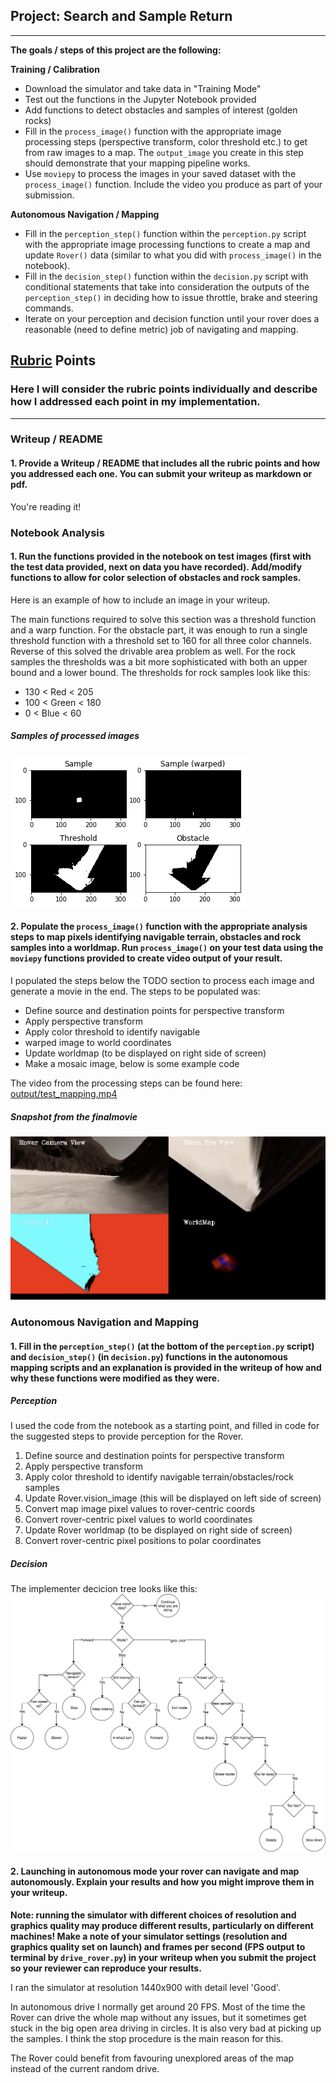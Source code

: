 ## Project: Search and Sample Return

---


**The goals / steps of this project are the following:**  

**Training / Calibration**  

* Download the simulator and take data in "Training Mode"
* Test out the functions in the Jupyter Notebook provided
* Add functions to detect obstacles and samples of interest (golden rocks)
* Fill in the `process_image()` function with the appropriate image processing steps (perspective transform, color threshold etc.) to get from raw images to a map.  The `output_image` you create in this step should demonstrate that your mapping pipeline works.
* Use `moviepy` to process the images in your saved dataset with the `process_image()` function.  Include the video you produce as part of your submission.

**Autonomous Navigation / Mapping**

* Fill in the `perception_step()` function within the `perception.py` script with the appropriate image processing functions to create a map and update `Rover()` data (similar to what you did with `process_image()` in the notebook).
* Fill in the `decision_step()` function within the `decision.py` script with conditional statements that take into consideration the outputs of the `perception_step()` in deciding how to issue throttle, brake and steering commands.
* Iterate on your perception and decision function until your rover does a reasonable (need to define metric) job of navigating and mapping.  

[//]: # (Image References)

[image1]: ./misc/rover_image.jpg
[image2]: ./calibration_images/example_grid1.jpg
[image3]: ./calibration_images/example_rock1.jpg
[image4]: ./rover_decicion_tree.png
[image5]: ./processed_images.png
[image6]: ./processed_video_sample.png

## [Rubric](https://review.udacity.com/#!/rubrics/916/view) Points
### Here I will consider the rubric points individually and describe how I addressed each point in my implementation.  

---
### Writeup / README

#### 1. Provide a Writeup / README that includes all the rubric points and how you addressed each one.  You can submit your writeup as markdown or pdf.  

You're reading it!

### Notebook Analysis
#### 1. Run the functions provided in the notebook on test images (first with the test data provided, next on data you have recorded). Add/modify functions to allow for color selection of obstacles and rock samples.
Here is an example of how to include an image in your writeup.

The main functions required to solve this section was a threshold function and a warp function. For the obstacle part, it was enough to run a single threshold function with a threshold set to 160 for all three color channels. Reverse of this solved the drivable area problem as well. For the rock samples the thresholds was a bit more sophisticated with both an upper bound and a lower bound. The thresholds for rock samples look like this:
* 130 < Red < 205
* 100 < Green < 180
* 0 < Blue < 60

##### Samples of processed images
![alt text][image5]

#### 2. Populate the `process_image()` function with the appropriate analysis steps to map pixels identifying navigable terrain, obstacles and rock samples into a worldmap.  Run `process_image()` on your test data using the `moviepy` functions provided to create video output of your result.

I populated the steps below the TODO section to process each image and generate a movie in the end. The steps to be populated was:
* Define source and destination points for perspective transform
* Apply perspective transform
* Apply color threshold to identify navigable
* warped image to world coordinates
* Update worldmap (to be displayed on right side of screen)
* Make a mosaic image, below is some example code

The video from the processing steps can be found here: [output/test_mapping.mp4](./output/test_mapping.mp4)

##### Snapshot from the finalmovie
![alt text][image6]

### Autonomous Navigation and Mapping

#### 1. Fill in the `perception_step()` (at the bottom of the `perception.py` script) and `decision_step()` (in `decision.py`) functions in the autonomous mapping scripts and an explanation is provided in the writeup of how and why these functions were modified as they were.

##### Perception
I used the code from the notebook as a starting point, and filled in code for the suggested steps to provide perception for the Rover.
1. Define source and destination points for perspective transform
2. Apply perspective transform
3. Apply color threshold to identify navigable terrain/obstacles/rock samples
4. Update Rover.vision_image (this will be displayed on left side of screen)
5. Convert map image pixel values to rover-centric coords
6. Convert rover-centric pixel values to world coordinates
7. Update Rover worldmap (to be displayed on right side of screen)
8. Convert rover-centric pixel positions to polar coordinates

##### Decision
The implementer decicion tree looks like this:
![alt text][image4]

#### 2. Launching in autonomous mode your rover can navigate and map autonomously.  Explain your results and how you might improve them in your writeup.  

**Note: running the simulator with different choices of resolution and graphics quality may produce different results, particularly on different machines!  Make a note of your simulator settings (resolution and graphics quality set on launch) and frames per second (FPS output to terminal by `drive_rover.py`) in your writeup when you submit the project so your reviewer can reproduce your results.**

I ran the simulator at resolution 1440x900 with detail level 'Good'.

In autonomous drive I normally get around 20 FPS.
Most of the time the Rover can drive the whole map without any issues, but it sometimes get stuck in the big open area driving in circles. It is also very bad at picking up the samples. I think the stop procedure is the main reason for this.

The Rover could benefit from favouring unexplored areas of the map instead of the current random drive.
